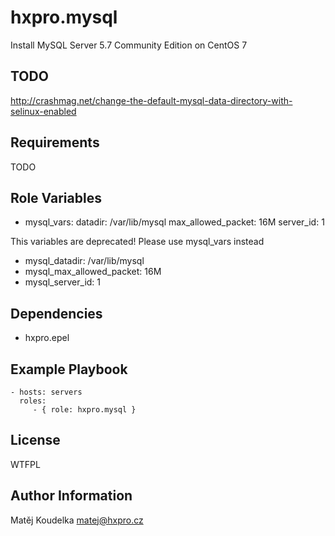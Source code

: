 hxpro.mysql
===========

Install MySQL Server 5.7 Community Edition on CentOS 7

TODO
----
http://crashmag.net/change-the-default-mysql-data-directory-with-selinux-enabled

Requirements
------------

TODO

Role Variables
--------------
 - mysql_vars:
     datadir: /var/lib/mysql
     max_allowed_packet: 16M
     server_id: 1

This variables are deprecated! Please use mysql_vars instead
 - mysql_datadir: /var/lib/mysql
 - mysql_max_allowed_packet: 16M
 - mysql_server_id: 1

Dependencies
------------

- hxpro.epel

Example Playbook
----------------

    - hosts: servers
      roles:
         - { role: hxpro.mysql }

License
-------

WTFPL

Author Information
------------------

Matěj Koudelka <matej@hxpro.cz>
